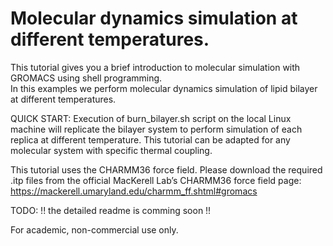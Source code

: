 # Molecular dynamics simulation at different temperatures.
	
This tutorial gives you a brief introduction to molecular simulation with GROMACS using shell programming.  
In this examples we perform molecular dynamics simulation of lipid bilayer at different temperatures. 

QUICK START: Execution of burn_bilayer.sh script on the local Linux machine will replicate the bilayer system to perform simulation of each replica at different temperature.
This tutorial can be adapted for any molecular system with specific thermal coupling.

This tutorial uses the CHARMM36 force field. Please download the required .itp files from the official MacKerell Lab’s CHARMM36 force field page:
https://mackerell.umaryland.edu/charmm_ff.shtml#gromacs

TODO: !! the detailed readme is comming soon !!


For academic, non-commercial use only. 
